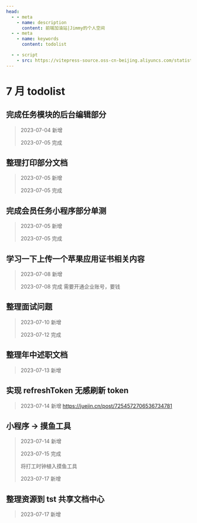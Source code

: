 ```yaml
---
head:
  - - meta
    - name: description
      content: 前端加油站|Jimmy的个人空间
  - - meta
    - name: keywords
      content: todolist

  - - script
    - src: https://vitepress-source.oss-cn-beijing.aliyuncs.com/statistics.js
---
```


# 7 月 todolist

## 完成任务模块的后台编辑部分

> 2023-07-04 新增
>
> 2023-07-05 完成

## 整理打印部分文档

> 2023-07-05 新增
>
> 2023-07-05 完成

## 完成会员任务小程序部分单测

> 2023-07-05 新增
>
> 2023-07-05 完成

## 学习一下上传一个苹果应用证书相关内容

> 2023-07-08 新增
>
> 2023-07-08 完成
> 需要开通企业账号，要钱

## 整理面试问题

> 2023-07-10 新增
>
> 2023-07-12 完成

## 整理年中述职文档

> 2023-07-13 新增

## 实现 refreshToken 无感刷新 token

> 2023-07-14 新增
> https://juejin.cn/post/7254572706536734781

## 小程序 -> 摸鱼工具

> 2023-07-14 新增
>
> 2023-07-15 完成
>
> 将打工时钟植入摸鱼工具
>
> 2023-07-17 新增

## 整理资源到 tst 共享文档中心

> 2023-07-17 新增
